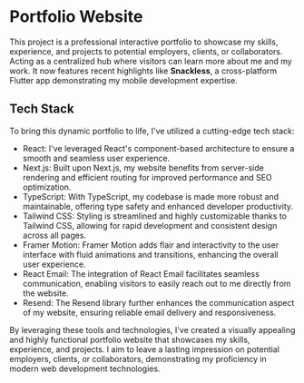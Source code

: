 # Portfolio Website

This project is a professional interactive portfolio to showcase my skills, experience, and projects to potential employers, clients, or collaborators. Acting as a centralized hub where visitors can learn more about me and my work. It now features recent highlights like **Snackless**, a cross-platform Flutter app demonstrating my mobile development expertise.

## Tech Stack

To bring this dynamic portfolio to life, I've utilized a cutting-edge tech stack:

* React: I've leveraged React's component-based architecture to ensure a smooth and seamless user experience.
* Next.js: Built upon Next.js, my website benefits from server-side rendering and efficient routing for improved performance and SEO optimization.
* TypeScript: With TypeScript, my codebase is made more robust and maintainable, offering type safety and enhanced developer productivity.
* Tailwind CSS: Styling is streamlined and highly customizable thanks to Tailwind CSS, allowing for rapid development and consistent design across all pages.
* Framer Motion: Framer Motion adds flair and interactivity to the user interface with fluid animations and transitions, enhancing the overall user experience.
* React Email: The integration of React Email facilitates seamless communication, enabling visitors to easily reach out to me directly from the website.
* Resend: The Resend library further enhances the communication aspect of my website, ensuring reliable email delivery and responsiveness.

By leveraging these tools and technologies, I've created a visually appealing and highly functional portfolio website that showcases my skills, experience, and projects. I aim to leave a lasting impression on potential employers, clients, or collaborators,
demonstrating my proficiency in modern web development technologies.

